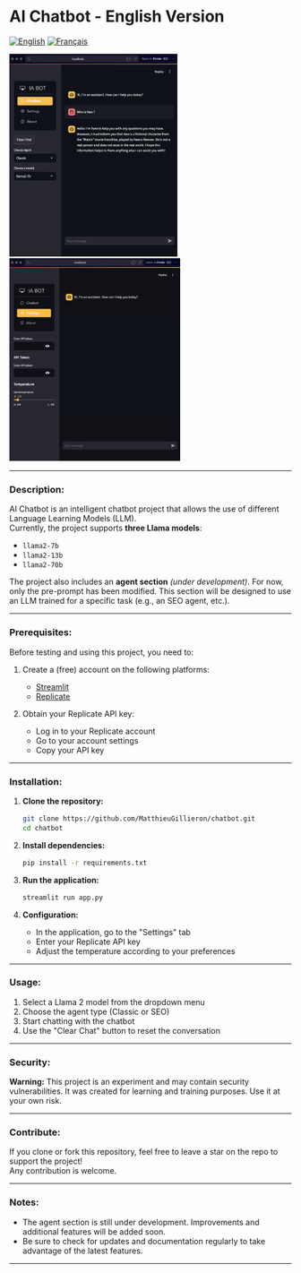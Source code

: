 # AI Chatbot - English Version

[![English](https://img.shields.io/badge/English-yellow.svg)](./READMEen.md)  [![Français](https://img.shields.io/badge/Français-gray.svg)](./README.md)  

<p align="left">
  <img src="/images/chatbot_message.png" alt="Chatbot Screenshot" width="300" height="auto">
   &nbsp;&nbsp;&nbsp;&nbsp;&nbsp;&nbsp;&nbsp;&nbsp;
  <img src="/images/setting.png" alt="Chatbot Screenshot" width="305" height="auto">
</p>

---
### Description:

AI Chatbot is an intelligent chatbot project that allows the use of different Language Learning Models (LLM).  
Currently, the project supports **three Llama models**:
- `llama2-7b`
- `llama2-13b`
- `llama2-70b`

The project also includes an **agent section** *(under development)*. For now, only the pre-prompt has been modified. This section will be designed to use an LLM trained for a specific task (e.g., an SEO agent, etc.).

---

### Prerequisites:

Before testing and using this project, you need to:

1. Create a (free) account on the following platforms:
   - [Streamlit](https://streamlit.io)
   - [Replicate](https://replicate.com)

2. Obtain your Replicate API key:
   - Log in to your Replicate account
   - Go to your account settings
   - Copy your API key

---

### Installation:

1. **Clone the repository:**
   ```bash
   git clone https://github.com/MatthieuGillieron/chatbot.git
   cd chatbot
   ```

2. **Install dependencies:**
   ```bash
   pip install -r requirements.txt
   ```

3. **Run the application:**
   ```bash
   streamlit run app.py
   ```

4. **Configuration:**
   - In the application, go to the "Settings" tab
   - Enter your Replicate API key
   - Adjust the temperature according to your preferences

---

### Usage:

1. Select a Llama 2 model from the dropdown menu
2. Choose the agent type (Classic or SEO)
3. Start chatting with the chatbot
4. Use the "Clear Chat" button to reset the conversation

---

### Security:

**Warning:** This project is an experiment and may contain security vulnerabilities. It was created for learning and training purposes. Use it at your own risk.

---

### Contribute:

If you clone or fork this repository, feel free to leave a star on the repo to support the project!  
Any contribution is welcome.

---

### Notes:

- The agent section is still under development. Improvements and additional features will be added soon.
- Be sure to check for updates and documentation regularly to take advantage of the latest features.

---
